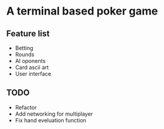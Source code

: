 # A terminal based poker game

## Feature list
- Betting
- Rounds
- AI oponents
- Card ascii art
- User interface

## TODO
- Refactor
- Add networking for multiplayer
- Fix hand eveluation function
